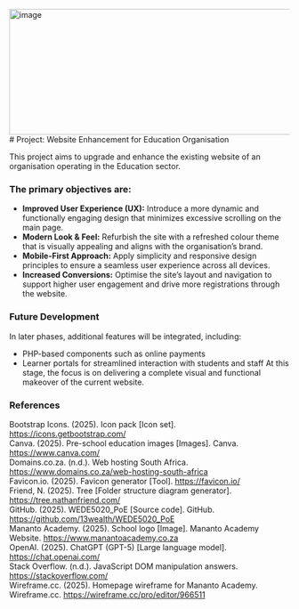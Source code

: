 <img width="697" height="226" alt="image" src="https://github.com/user-attachments/assets/0ea9b80f-3049-4ece-9280-8abef8ee1ac5" /># Project: Website Enhancement for Education Organisation

This project aims to upgrade and enhance the existing website of an organisation operating in the Education sector.

### The primary objectives are:

- **Improved User Experience (UX):** Introduce a more dynamic and functionally engaging design that minimizes excessive scrolling on the main page.  
- **Modern Look & Feel:** Refurbish the site with a refreshed colour theme that is visually appealing and aligns with the organisation’s brand.  
- **Mobile-First Approach:** Apply simplicity and responsive design principles to ensure a seamless user experience across all devices.  
- **Increased Conversions:** Optimise the site’s layout and navigation to support higher user engagement and drive more registrations through the website.

### Future Development

In later phases, additional features will be integrated, including:
- PHP-based components such as online payments
- Learner portals for streamlined interaction with students and staff
At this stage, the focus is on delivering a complete visual and functional makeover of the current website.

### References

Bootstrap Icons. (2025). Icon pack [Icon set]. https://icons.getbootstrap.com/ <br>
Canva. (2025). Pre-school education images [Images]. Canva. https://www.canva.com/ <br>
Domains.co.za. (n.d.). Web hosting South Africa. https://www.domains.co.za/web-hosting-south-africa <br>
Favicon.io. (2025). Favicon generator [Tool]. https://favicon.io/ <br>
Friend, N. (2025). Tree [Folder structure diagram generator]. https://tree.nathanfriend.com/ <br>
GitHub. (2025). WEDE5020_PoE [Source code]. GitHub. https://github.com/13wealth/WEDE5020_PoE <br>
Mananto Academy. (2025). School logo [Image]. Mananto Academy Website. https://www.manantoacademy.co.za <br>
OpenAI. (2025). ChatGPT (GPT-5) [Large language model]. https://chat.openai.com/ <br>
Stack Overflow. (n.d.). JavaScript DOM manipulation answers. https://stackoverflow.com/ <br>
Wireframe.cc. (2025). Homepage wireframe for Mananto Academy. Wireframe.cc. https://wireframe.cc/pro/editor/966511 <br>

